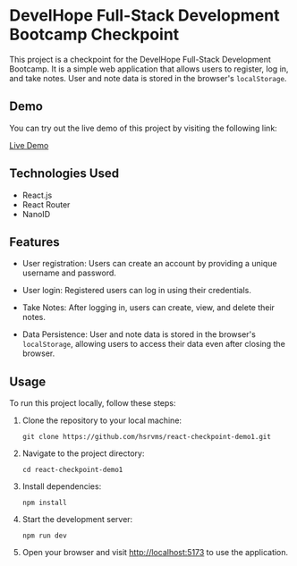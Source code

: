 # DevelHope Full-Stack Development Bootcamp Checkpoint

This project is a checkpoint for the DevelHope Full-Stack Development Bootcamp. It is a simple web application that allows users to register, log in, and take notes. User and note data is stored in the browser's `localStorage`.

## Demo

You can try out the live demo of this project by visiting the following link:

[Live Demo](https://react-checkpoint-demo1.vercel.app/)

## Technologies Used

- React.js
- React Router
- NanoID

## Features

- User registration: Users can create an account by providing a unique username and password.

- User login: Registered users can log in using their credentials.

- Take Notes: After logging in, users can create, view, and delete their notes.

- Data Persistence: User and note data is stored in the browser's `localStorage`, allowing users to access their data even after closing the browser.

## Usage

To run this project locally, follow these steps:

1. Clone the repository to your local machine:
    ```
    git clone https://github.com/hsrvms/react-checkpoint-demo1.git    
    ```

2. Navigate to the project directory:
    ```
    cd react-checkpoint-demo1
    ```
3. Install dependencies:
    ```
    npm install
    ```
4. Start the development server:
    ```
    npm run dev
    ```
5. Open your browser and visit [http://localhost:5173](http://localhost:5173) to use the application.

